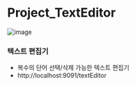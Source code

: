 # Project_TextEditor
![image](https://user-images.githubusercontent.com/80368430/140741326-4bae7f4b-de3b-464f-ae14-652dda9df612.PNG)

<h3>텍스트 편집기</h3>
<ul>
  <li>복수의 단어 선택/삭제 가능한 텍스트 편집기</li>
  <li>http://localhost:9091/textEditor</li>
</ul>


